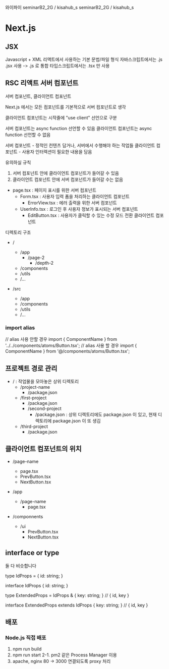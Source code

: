와이파이
seminarB2_2G / kisahub_s
seminarB2_2G / kisahub_s

# Next.js

## JSX
Javascript + XML
리액트에서 사용하는 기본 문법/파일 형식
자바스크립트에서는 .js .jsx 사용 -> .js 로 통합
타입스크립트에서는 .tsx 만 사용

## RSC 리액트 서버 컴포넌트

서버 컴포넌트, 클라이언트 컴포넌트

Next.js 에서는 모든 컴포넌트를 기본적으로 서버 컴포넌트로 생각

클라이언트 컴포넌트는 시작줄에 "use client" 선언으로 구분

서버 컴포넌트는 async function 선언할 수 있음
클라이언트 컴포넌트는 async function 선언할 수 없음

서버 컴포넌트 - 정적인 컨텐츠 담거나, 서버에서 수행해야 하는 작업들
클라이언트 컴포넌트 - 사용자 인터렉션이 필요한 내용을 담음

유의하실 규칙

1. 서버 컴포넌트 안에 클라이언트 컴포넌트가 들어갈 수 있음
2. 클라이언트 컴포넌트 안에 서버 컴포넌트가 들어갈 수는 없음

- page.tsx : 페이지 표시를 위한 서버 컴포넌트
  - Form.tsx : 사용자 입력 폼을 처리하는 클라이언트 컴포넌트
    - ErrorView.tsx : 에러 출력을 위한 서버 컴포넌트
  - UserInfo.tsx : 로그인 후 사용자 정보가 표시되는 서버 컴포넌트
    - EditButton.tsx : 사용자가 클릭할 수 있는 수정 모드 전환 클라이언트 컴포넌트

디렉토리 구조

- /
  - /app
    - /page-2
      - /depth-2
  - /components
  - /utils
  - /...

- /src
  - /app
  - /components
  - /utils
  - /...

### import alias

// alias 사용 안할 경우
import { ComponentName } from '../../components/atoms/Button.tsx';
// alias 사용 할 경우
import { ComponentName } from '@/components/atoms/Button.tsx';

## 프로젝트 경로 관리

- / : 작업물을 모아놓은 상위 디렉토리
  - /project-name
    - /package.json
  - /first-project
    - /package.json
    - /second-project
      - /package.json : 상위 디렉토리에도 package.json 이 있고, 현재 디렉토리에 package.json 이 또 생김
  - /third-project
    - /package.json

## 클라이언트 컴포넌트의 위치

- /page-name
  - page.tsx
  - PrevButton.tsx
  - NextButton.tsx

- /app
  - /page-name
    - page.tsx
- /componnents
  - /ui
    - PrevButton.tsx
    - NextButton.tsx

## interface or type

둘 다 비슷합니다

type IdProps = {
  id: string;
}

interface IdProps {
  id: string;
}

type ExtendedProps = IdProps & {
  key: string;
}
// { id, key }

interface ExtendedProps extends IdProps {
  key: string;
}
// { id, key }

## 배포

### Node.js 직접 배포

1. npm run build
2. npm run start
  2-1. pm2 같은 Process Manager 이용
3. apache, nginx 80 -> 3000 연결되도록 proxy 처리


